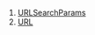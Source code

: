 1. [URLSearchParams](https://developer.mozilla.org/en-US/docs/Web/API/URLSearchParams)
2. [URL](https://developer.mozilla.org/en-US/docs/Web/API/URL)
